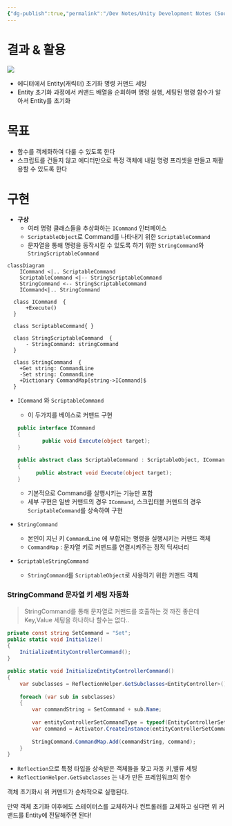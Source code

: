 ```yaml
---
{"dg-publish":true,"permalink":"/Dev Notes/Unity Development Notes (Sources)/250131_커맨드 패턴을 이용해 메서드를 객체화하기/","noteIcon":"","created":"2024-12-15T23:26:49.000+09:00","updated":"2025-07-20T02:53:05.018+09:00"}
---
```


# 결과 & 활용
![](https://i.imgur.com/K3o9dBi.png)
- 에디터에서 Entity(캐릭터) 초기화 명령 커맨드 세팅
- Entity 초기화 과정에서 커맨드 배열을 순회하며 명령 실행, 세팅된 명령 함수가 알아서 Entity를 초기화

# 목표
- 함수를 객체화하여 다룰 수 있도록 한다
- 스크립트를 건들지 않고 에디터만으로 특정 객체에 내릴 명령 프리셋을 만들고 재활용할 수 있도록 한다

# 구현
- **구상**
    - 여러 명령 클래스들을 추상화하는 `ICommand` 인터페이스
    - `ScriptableObject`로 Command를 나타내기 위한 `ScriptableCommand`
    - 문자열을 통해 명령을 동작시킬 수 있도록 하기 위한 `StringCommand`와 `StringScriptableCommand`

```mermaid
classDiagram
	ICommand <|.. ScriptableCommand
	ScriptableCommand <|-- StringScriptableCommand
	StringCommand <-- StringScriptableCommand
	ICommand<|.. StringCommand
  
  class ICommand  {
      +Execute()
  }
  
  class ScriptableCommand{ }
  
  class StringScriptableCommand  {
	  - StringCommand: stringCommand
  }
  
  class StringCommand  {
    +Get string: CommandLine
    -Set string: CommandLine
    +Dictionary CommandMap[string->ICommand]$
  }
```

- `ICommand` 와 `ScriptableCommand`
    
    - 이 두가지를 베이스로 커맨드 구현
    
    ```csharp
    public interface ICommand
    {
    		public void Execute(object target);
    }
    
    public abstract class ScriptableCommand : ScriptableObject, ICommand
    {
    	  public abstract void Execute(object target);
    }
    ```
    
    - 기본적으로 Command를 실행시키는 기능만 포함
    - 세부 구현은 일반 커맨드의 경우 `ICommand`, 스크립터블 커맨드의 경우`ScriptableCommand`를 상속하여 구현
- `StringCommand`
    
    - 본인이 지닌 키 `CommandLine` 에 부합되는 명령을 실행시키는 커맨드 객체
    - `CommandMap` : 문자열 키로 커맨드를 연결시켜주는 정적 딕셔너리
- `ScriptableStringCommand`
    
    - `StringCommand`를 `ScriptableObject`로 사용하기 위한 커맨드 객체

### StringCommand 문자열 키 세팅 자동화

>StringCommand를 통해 문자열로 커맨드를 호출하는 것 까진 좋은데 Key,Value 세팅을 하나하나 할수는 없다..

```c#
private const string SetCommand = "Set";
public static void Initialize()
{
    InitializeEntityControllerCommand();
}

public static void InitializeEntityControllerCommand()
{
    var subclasses = ReflectionHelper.GetSubclasses<EntityController>();
    
    foreach (var sub in subclasses)
    {
        var commandString = SetCommand + sub.Name;
        
        var entityControllerSetCommandType = typeof(EntityControllerSetCommand<>).MakeGenericType(sub);
        var command = Activator.CreateInstance(entityControllerSetCommandType) as ICommand;
        
        StringCommand.CommandMap.Add(commandString, command);
    }
}
```

- `Reflection`으로 특정 타입을 상속받은 객체들을 찾고 자동 키,밸류 세팅
- `ReflectionHelper.GetSubclasses` 는 내가 만든 프레임워크의 함수

객체 초기화시 위 커맨드가 순차적으로 실행된다.

만약 객체 초기화 이후에도 스테이터스를 교체하거나 컨트롤러를 교체하고 싶다면 위 커맨드를 Entity에 전달해주면 된다!